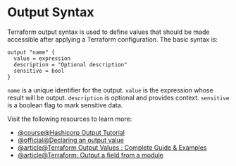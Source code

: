 # Output Syntax

Terraform output syntax is used to define values that should be made accessible after applying a Terraform configuration. The basic syntax is:

```hcl
output "name" {
  value = expression
  description = "Optional description"
  sensitive = bool
}
```

`name` is a unique identifier for the output. `value` is the expression whose result will be output. `description` is optional and provides context. `sensitive` is a boolean flag to mark sensitive data.

Visit the following resources to learn more:

- [@course@Hashicorp Output Tutorial](https://developer.hashicorp.com/terraform/tutorials/configuration-language/outputs)
- [@official@Declaring an output value](https://developer.hashicorp.com/terraform/language/values/outputs#declaring-an-output-value)
- [@article@Terraform Output Values : Complete Guide & Examples](https://spacelift.io/blog/terraform-output)
- [@article@Terraform: Output a field from a module](https://stackoverflow.com/questions/47034515/terraform-output-a-field-from-a-module)